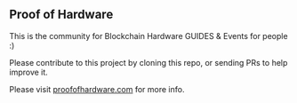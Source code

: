 Proof of Hardware
---

This is the community for Blockchain Hardware GUIDES & Events for people :)

Please contribute to this project by cloning this repo, or sending PRs to 
help improve it. 

Please visit [proofofhardware.com](http://proofofhardware.com) for more info.
